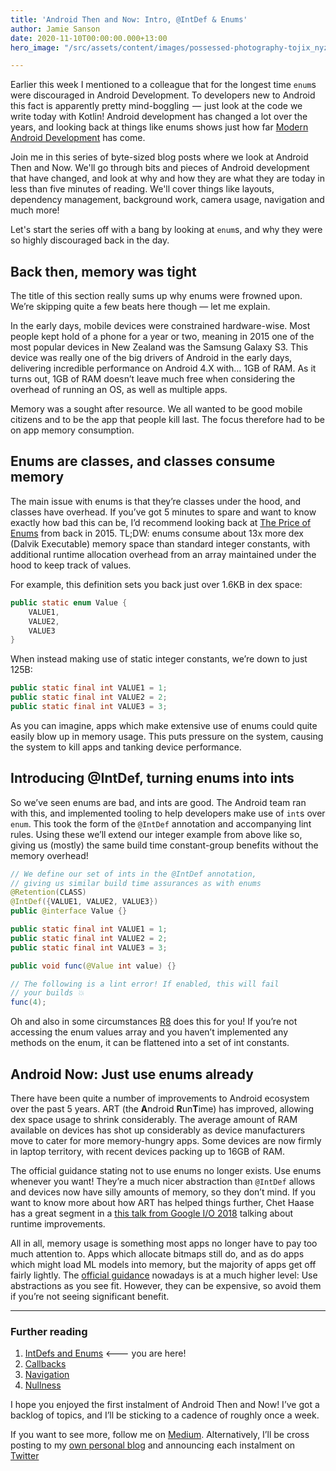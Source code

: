 ```yaml
---
title: 'Android Then and Now: Intro, @IntDef & Enums'
author: Jamie Sanson
date: 2020-11-10T00:00:00.000+13:00
hero_image: "/src/assets/content/images/possessed-photography-tojix_nyzfo-unsplash.jpg"

---
```

Earlier this week I mentioned to a colleague that for the longest time `enum`s were discouraged in Android Development. To developers new to Android this fact is apparently pretty mind-boggling  —  just look at the code we write today with Kotlin! Android development has changed a lot over the years, and looking back at things like enums shows just how far [Modern Android Development](https://www.youtube.com/watch?v=PB-hZVTScUg) has come.

Join me in this series of byte-sized blog posts where we look at Android Then and Now. We'll go through bits and pieces of Android development that have changed, and look at why and how they are what they are today in less than five minutes of reading. We'll cover things like layouts, dependency management, background work, camera usage, navigation and much more!

Let's start the series off with a bang by looking at `enum`s, and why they were so highly discouraged back in the day.

## Back then, memory was tight

The title of this section really sums up why enums were frowned upon. We’re skipping quite a few beats here though — let me explain.

In the early days, mobile devices were constrained hardware-wise. Most people kept hold of a phone for a year or two, meaning in 2015 one of the most popular devices in New Zealand was the Samsung Galaxy S3. This device was really one of the big drivers of Android in the early days, delivering incredible performance on Android 4.X with… 1GB of RAM. As it turns out, 1GB of RAM doesn’t leave much free when considering the overhead of running an OS, as well as multiple apps.

Memory was a sought after resource. We all wanted to be good mobile citizens and to be the app that people kill last. The focus therefore had to be on app memory consumption.

## Enums are classes, and classes consume memory

The main issue with enums is that they’re classes under the hood, and classes have overhead. If you’ve got 5 minutes to spare and want to know exactly how bad this can be, I’d recommend looking back at [The Price of Enums](https://www.youtube.com/watch?v=Hzs6OBcvNQE) from back in 2015. TL;DW: enums consume about 13x more dex (Dalvik Executable) memory space than standard integer constants, with additional runtime allocation overhead from an array maintained under the hood to keep track of values.

For example, this definition sets you back just over 1.6KB in dex space:

```java
public static enum Value {
	VALUE1,
	VALUE2,
	VALUE3
}
```

When instead making use of static integer constants, we’re down to just 125B:

```java
public static final int VALUE1 = 1;
public static final int VALUE2 = 2;
public static final int VALUE3 = 3;
```

As you can imagine, apps which make extensive use of enums could quite easily blow up in memory usage. This puts pressure on the system, causing the system to kill apps and tanking device performance.

## Introducing @IntDef, turning enums into ints

So we’ve seen enums are bad, and ints are good. The Android team ran with this, and implemented tooling to help developers make use of `int`s over `enum`. This took the form of the `@IntDef` annotation and accompanying lint rules. Using these we’ll extend our integer example from above like so, giving us (mostly) the same build time constant-group benefits without the memory overhead!

```java
// We define our set of ints in the @IntDef annotation,
// giving us similar build time assurances as with enums
@Retention(CLASS)
@IntDef({VALUE1, VALUE2, VALUE3})
public @interface Value {}

public static final int VALUE1 = 1;
public static final int VALUE2 = 2;
public static final int VALUE3 = 3;

public void func(@Value int value) {}

// The following is a lint error! If enabled, this will fail
// your builds 💥
func(4);
```

Oh and also in some circumstances [R8](https://developer.android.com/studio/build/shrink-code) does this for you! If you’re not accessing the enum values array and you haven’t implemented any methods on the enum, it can be flattened into a set of int constants.

## Android Now: Just use enums already

There have been quite a number of improvements to Android ecosystem over the past 5 years. ART (the **A**ndroid **R**un**T**ime) has improved, allowing dex space usage to shrink considerably. The average amount of RAM available on devices has shot up considerably as device manufacturers move to cater for more memory-hungry apps. Some devices are now firmly in laptop territory, with recent devices packing up to 16GB of RAM.

The official guidance stating not to use enums no longer exists. Use enums whenever you want! They’re a much nicer abstraction than `@IntDef` allows and devices now have silly amounts of memory, so they don’t mind. If you want to know more about how ART has helped things further, Chet Haase has a great segment in a [this talk from Google I/O 2018](https://youtu.be/IrMw7MEgADk?t=608) talking about runtime improvements.

All in all, memory usage is something most apps no longer have to pay too much attention to. Apps which allocate bitmaps still do, and as do apps which might load ML models into memory, but the majority of apps get off fairly lightly. The [official guidance](https://developer.android.com/topic/performance/memory#Abstractions) nowadays is at a much higher level: Use abstractions as you see fit. However, they can be expensive, so avoid them if you’re not seeing significant benefit.

***

### Further reading

1. [IntDefs and Enums](https://jamie.sanson.dev/blog/android-then-and-now-intro-intdef-enums/) <--- you are here!
2. [Callbacks](https://jamie.sanson.dev/blog/android-then-and-now-callbacks/)
3. [Navigation](https://jamie.sanson.dev/blog/android-then-and-now-navigation/)
4. [Nullness](https://jamie.sanson.dev/blog/android-then-and-n-caught-exception-nullpointerexception/)

I hope you enjoyed the first instalment of Android Then and Now! I’ve got a backlog of topics, and I’ll be sticking to a cadence of roughly once a week.

If you want to see more, follow me on [Medium](https://medium.com/@jamiesanson). Alternatively, I’ll be cross posting to my [own personal blog](https://jamie.sanson.dev) and announcing each instalment on [Twitter](https://twitter.com/jamiesanson)